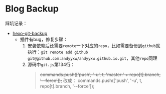 # Blog Backup

踩坑记录：

- [hexo-git-backup](https://github.com/coneycode/hexo-git-backup)
  - 插件有bug，修复步骤：
    1. 安装依赖后还需要`remote`一下对应的`repo`，比如需要备份到`github`就执行：`git remote add github git@github.com:andyyxw/andyyxw.github.io.git`，其他`repo`同理
    2. 源码中`git.js`第134行：
        > ~~commands.push(['push', '-u', t, 'master:' + repo[t].branch, '--force']);~~
        > 改成：
        > commands.push(['push', '-u', t, repo[t].branch, '--force']);
